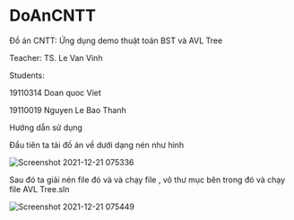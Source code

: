 # DoAnCNTT
Đồ án CNTT: Ứng dụng demo thuật toán BST và AVL Tree

Teacher: TS. Le Van Vinh

Students:

19110314  Doan quoc Viet

19110019 Nguyen Le Bao Thanh

Hướng dẫn sử dụng

Đầu tiên ta  tải đồ án về dưới dạng nén như hình

![Screenshot 2021-12-21 075336](https://user-images.githubusercontent.com/92070234/146852801-0d0f5a24-5590-4e3b-8b16-5511ec225074.png)


Sau đó ta giải nén file đó và và chạy file , vô thư mục bên trong đó và chạy file AVL Tree.sln

![Screenshot 2021-12-21 075449](https://user-images.githubusercontent.com/92070234/146852907-2ab9770f-6465-45cd-8997-bc1d0e825225.png)

